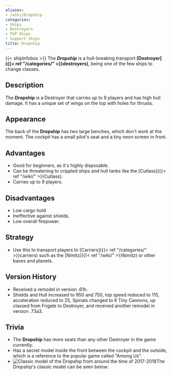 ```yaml
---
aliases:
- /wiki/Dropship
categories:
- Ships
- Destroyers
- PVP Ships
- Support Ships
title: Dropship
---
```


{{< shipInfobox >}} The **_Dropship_** is a hull-breaking transport **[Destroyer]({{< ref "/categories/" >}}destroyers)**, being one of the few ships to change classes. 

## Description

The **Dropship** is a Destroyer that carries up to 9 players and has high hull damage. It has a unique set of wings on the top with holes for thrusts.

## Appearance

The back of the **Dropship** has two large benches, which don't work at the moment. The cockpit has a small pilot's seat and a tiny neon screen in front.

## Advantages

- Good for beginners, as it's highly disposable.
- Can be threatening to crippled ships and hull tanks like the [Cutlass]({{< ref "/wiki/" >}}Cutlass).
- Carries up to 9 players.

## Disadvantages

- Low cargo hold
- Ineffective against shields.
- Low overall firepower.

## Strategy

- Use this to transport players to [Carriers]({{< ref "/categories/" >}}carriers) such as the [Nimitz]({{< ref "/wiki/" >}}Nimitz) or other bases and planets.

## Version History 

- Received a remodel in version .61h.
- Shields and Hull increased to 950 and 750, top speed reduced to 115, acceleration reduced to 25, Spinals changed to 6 Tiny Cannons, up classed from Frigate to Destroyer, and received another remodel in version .73a3.

## Trivia

- The **Dropship** has more seats than any other Destroyer in the game currently.
- Has a secret model inside the front between the cockpit and the outside, which is a reference to the popular game called "Among Us".
- ![Classic model of the Dropship from around the time of
2017-2018](ClassicDropship.png "Classic model of the Dropship from around the time of 2017-2018")The Dropship's classic model can be seen below: